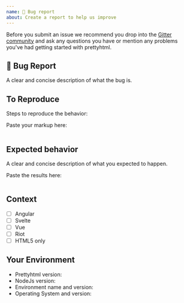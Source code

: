 ```yaml
---
name: 🐛 Bug report
about: Create a report to help us improve
---
```


Before you submit an issue we recommend you drop into the [Gitter community](https://gitter.im/Prettyhtml/Lobby) and ask any questions you have or mention any problems you've had getting started with prettyhtml.

## 🐛 Bug Report

A clear and concise description of what the bug is.

## To Reproduce

<!-- Your prettyhtml and prettier settings are very important. -->

Steps to reproduce the behavior:

Paste your markup here:

```html

```

## Expected behavior

A clear and concise description of what you expected to happen.

Paste the results here:

```html

```

## Context

<!-- Did you format a specific template language ? -->

- [ ] Angular
- [ ] Svelte
- [ ] Vue
- [ ] Riot
- [ ] HTML5 only

## Your Environment

- Prettyhtml version:
- NodeJs version:
- Environment name and version:
- Operating System and version:
